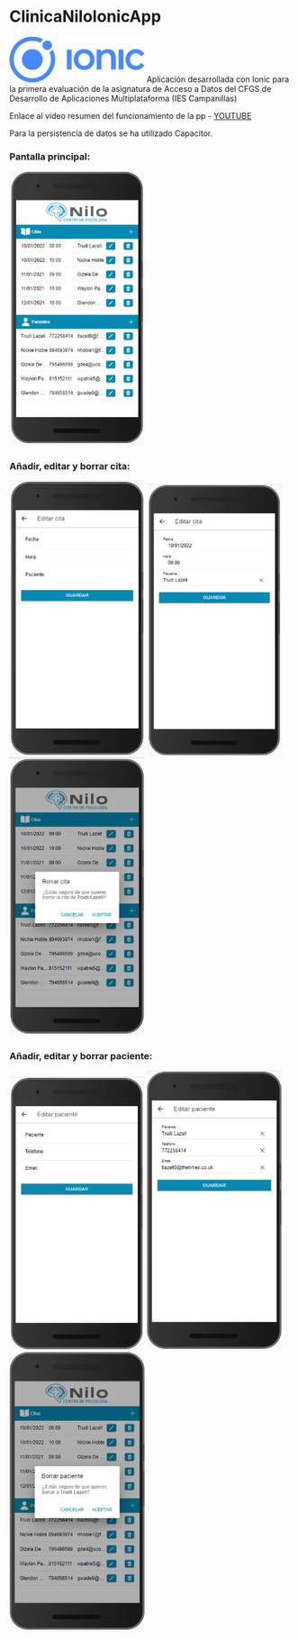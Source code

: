 # ClinicaNiloIonicApp

<img width="240px" src="./src/assets/capturas/ionic.png">
Aplicación desarrollada con Ionic para la primera evaluación de la asignatura de Acceso a Datos del CFGS de Desarrollo de Aplicaciones Multiplataforma (IES Campanillas)

Enlace al vídeo resumen del funcionamiento de la pp - [YOUTUBE](https://youtu.be/faZBctWYOQ0)

Para la persistencia de datos se ha utilizado Capacitor.

### Pantalla principal: 
<img width="240px" src="./src/assets/capturas/01_mainpage.png">

### Añadir, editar y borrar cita:
<img width="240px" src="./src/assets/capturas/02_nuevacita.png"> <img width="240px" src="./src/assets/capturas/03_editcita.png"> <img width="240px" src="./src/assets/capturas/04_borracita.png">

### Añadir, editar y borrar paciente:
<img width="240px" src="./src/assets/capturas/05_nuevopaciente.png"> <img width="240px" src="./src/assets/capturas/06_editpaciente.png"> <img width="240px" src="./src/assets/capturas/07_borrapaciente.png">
